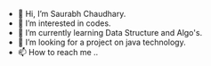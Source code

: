 - 👋 Hi, I’m Saurabh Chaudhary.
- 👀 I’m interested in codes.
- 🌱 I’m currently learning Data Structure and Algo's.
- 💞️ I’m looking for a project on java technology.
- 📫 How to reach me ..

<!---
ConfuusedCoder/ConfuusedCoder is a ✨ special ✨ repository because its `README.md` (this file) appears on your GitHub profile.
You can click the Preview link to take a look at your changes.
--->
